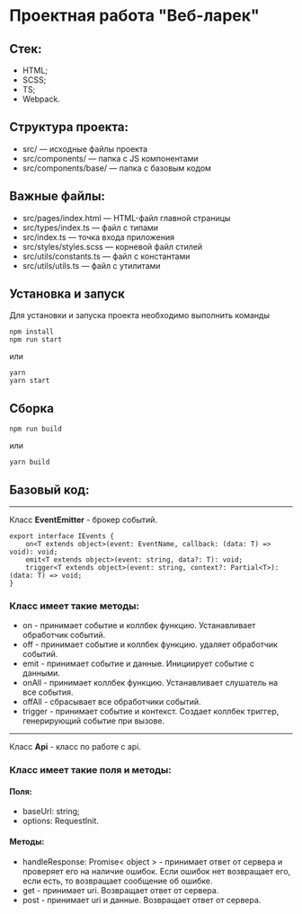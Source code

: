 # Проектная работа "Веб-ларек"

## Стек: 
- HTML;
- SCSS;
- TS;
- Webpack.

## Структура проекта:
- src/ — исходные файлы проекта
- src/components/ — папка с JS компонентами
- src/components/base/ — папка с базовым кодом

## Важные файлы:
- src/pages/index.html — HTML-файл главной страницы
- src/types/index.ts — файл с типами
- src/index.ts — точка входа приложения
- src/styles/styles.scss — корневой файл стилей
- src/utils/constants.ts — файл с константами
- src/utils/utils.ts — файл с утилитами

## Установка и запуск
Для установки и запуска проекта необходимо выполнить команды

```
npm install
npm run start
```

или

```
yarn
yarn start
```
## Сборка

```
npm run build
```

или

```
yarn build
```


## Базовый код:

___

Класс **EventEmitter** - брокер событий.

```
export interface IEvents {
    on<T extends object>(event: EventName, callback: (data: T) => void): void;
    emit<T extends object>(event: string, data?: T): void;
    trigger<T extends object>(event: string, context?: Partial<T>): (data: T) => void;
}
```

### Класс имеет такие методы:
- on - принимает событие и  коллбек функцию. Устанавливает обработчик событий.
- off - принимает событие и коллбек функцию. удаляет обработчик событий.
- emit - принимает событие и данные. Инициирует событие с данными.
- onAll - принимает коллбек функцию. Устанавливает слушатель на все события.
- offAll - сбрасывает все обработчики событий.
- trigger - принимает событие и контекст. Создает коллбек триггер, генерирующий событие при вызове.

___

Класс **Api** - класс по работе с api.

### Класс имеет такие поля и методы:

#### Поля:
- baseUrl: string;
- options: RequestInit.


#### Методы:
- handleResponse: Promise< object > - принимает ответ от сервера и проверяет его на наличие ошибок. Если ошибок нет возвращает его, если есть, то возвращает сообщение об ошибке.
- get - принимает uri. Возвращает ответ от сервера.
- post - принимает uri и данные. Возвращает ответ от сервера.